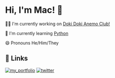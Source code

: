 
# Hi, I'm Mac! 👋


👩‍💻 I'm currently working on [Doki Doki Anemo Club!](https://github.com/itsmaclol/DDAC)

🧠 I'm currently learning [Python](https://www.python.org/)


😄 Pronouns He/Him/They


## 🔗 Links
[![my_portfolio](https://img.shields.io/badge/my_portfolio-000?style=for-the-badge&logo=ko-fi&logoColor=white)](https://info.planks.ml/)
[![twitter](https://img.shields.io/badge/twitter-1DA1F2?style=for-the-badge&logo=twitter&logoColor=white)](https://twitter.com/ItsBM17)

